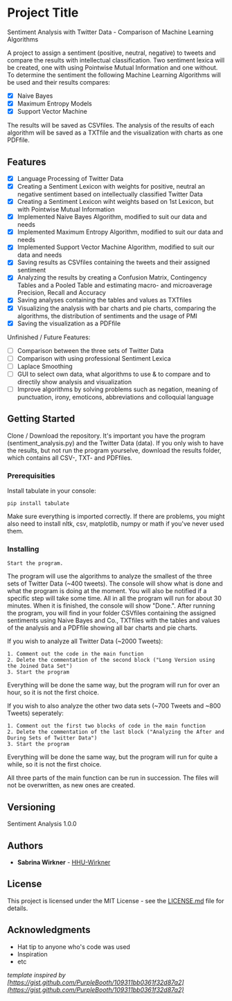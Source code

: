 # Project Title

Sentiment Analysis with Twitter Data - Comparison of Machine Learning Algorithms

A project to assign a sentiment (positive, neutral, negative) to tweets and compare the results with intellectual classification.
Two sentiment lexica will be created, one with using Pointwise Mutual Information and one without.
To determine the sentiment the following Machine Learning Algorithms will be used and their results compares:
- [x] Naive Bayes
- [x] Maximum Entropy Models
- [x] Support Vector Machine

The results will be saved as CSVfiles. The analysis of the results of each algorithm will be saved as a TXTfile and the visualization with charts as one PDFfile.


## Features ##

- [x] Language Processing of Twitter Data
- [x] Creating a Sentiment Lexicon with weights for positive, neutral an negative sentiment based on intellectually classified Twitter Data
- [x] Creating a Sentiment Lexicon wiht weights based on 1st Lexicon, but with Pointwise Mutual Information
- [x] Implemented Naive Bayes Algorithm, modified to suit our data and needs
- [x] Implemented Maximum Entropy Algorithm, modified to suit our data and needs
- [x] Implemented Support Vector Machine Algorithm, modified to suit our data and needs
- [x] Saving results as CSVfiles containing the tweets and their assigned sentiment
- [x] Analyzing the results by creating a Confusion Matrix, Contingency Tables and a Pooled Table and estimating macro- and microaverage Precision, Recall and Accuracy
- [x] Saving analyses containing the tables and values as TXTfiles
- [x] Visualizing the analysis with bar charts and pie charts, comparing the algorithms, the distribution of sentiments and the usage of PMI
- [x] Saving the visualization as a PDFfile

Unfinished / Future Features:
- [ ] Comparison between the three sets of Twitter Data
- [ ] Comparison with using professional Sentiment Lexica
- [ ] Laplace Smoothing
- [ ] GUI to select own data, what algorithms to use & to compare and to directily show analysis and visualization
- [ ] Improve algorithms by solving problems such as negation, meaning of punctuation, irony, emoticons, abbreviations and colloquial language

## Getting Started

Clone / Download the repository.
It's important you have the program (sentiment_analysis.py) and the Twitter Data (data).
If you only wish to have the results, but not run the program yourselve, download the results folder, which contains all CSV-, TXT- and PDFfiles.

### Prerequisities

Install tabulate in your console:

```
pip install tabulate
```

Make sure everything is imported correctly. 
If there are problems, you might also need to install nltk, csv, matplotlib, numpy or math if you've never used them.

### Installing

```
Start the program.
```

The program will use the algorithms to analyze the smallest of the three sets of Twitter Data (~400 tweets).
The console will show what is done and what the program is doing at the moment. You will also be notified if a specific step will take some time.
All in all the program will run for about 30 minutes. When it is finished, the console will show "Done.".
After running the program, you will find in your folder CSVfiles containing the assigned sentiments using Naive Bayes and Co., TXTfiles with the tables and values of the analysis and a PDFfile showing all bar charts and pie charts.

If you wish to analyze all Twitter Data (~2000 Tweets):

```
1. Comment out the code in the main function
2. Delete the commentation of the second block ("Long Version using the Joined Data Set")
3. Start the program
```

Everything will be done the same way, but the program will run for over an hour, so it is not the first choice.

If you wish to also analyze the other two data sets (~700 Tweets and ~800 Tweets) seperately:

```
1. Comment out the first two blocks of code in the main function
2. Delete the commentation of the last block ("Analyzing the After and During Sets of Twitter Data")
3. Start the program
```

Everything will be done the same way, but the program will run for quite a while, so it is not the first choice.

All three parts of the main function can be run in succession. The files will not be overwritten, as new ones are created.

## Versioning

Sentiment Analysis 1.0.0

## Authors

* **Sabrina Wirkner** - [HHU-Wirkner](https://github.com/SabrinaWirkner)

## License

This project is licensed under the MIT License - see the [LICENSE.md](LICENSE.md) file for details.

## Acknowledgments

* Hat tip to anyone who's code was used
* Inspiration
* etc

*template inspired by [https://gist.github.com/PurpleBooth/109311bb0361f32d87a2](https://gist.github.com/PurpleBooth/109311bb0361f32d87a2)*
